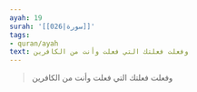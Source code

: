 ```yaml
---
ayah: 19
surah: '[[026|سورة]]'
tags:
- quran/ayah
text: وفعلت فعلتك التي فعلت وأنت من الكافرين
---
```

> وفعلت فعلتك التي فعلت وأنت من الكافرين

